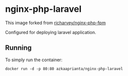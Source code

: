 # nginx-php-laravel

This image forked from [richarvey/nginx-php-fpm](https://www.github.com/richarvey/nginx-php-fpm)

Configured for deploying laravel application.

## Running

To simply run the container:

```
docker run -d -p 80:80 azkaaprianta/nginx-php-laravel
```